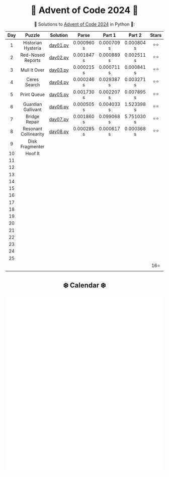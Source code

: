 <div align="center">

# 🎄 Advent of Code 2024 🎄

🎅 Solutions to [Advent of Code 2024](https://adventofcode.com/2024/) in Python 🐍:

| Day |        Puzzle         |          Solution          |   Parse    |   Part 1   |   Part 2   | Stars |
|:---:|:---------------------:|:--------------------------:|:----------:|:----------:|:----------:|:-----:|
|  1  |  Historian Hysteria   | [day01.py](Day01/day01.py) | 0.000960 s | 0.000709 s | 0.000804 s |  ⭐⭐   |
|  2  |   Red-Nosed Reports   | [day02.py](Day02/day02.py) | 0.001847 s | 0.000889 s | 0.002511 s |  ⭐⭐   |
|  3  |     Mull It Over      | [day03.py](Day03/day03.py) | 0.000215 s | 0.000711 s | 0.000841 s |  ⭐⭐   |
|  4  |     Ceres Search      | [day04.py](Day04/day04.py) | 0.000246 s | 0.029387 s | 0.003271 s |  ⭐⭐   |
|  5  |      Print Queue      | [day05.py](Day05/day05.py) | 0.001730 s | 0.002207 s | 0.007895 s |  ⭐⭐   |
|  6  |  Guardian Gallivant   | [day06.py](Day06/day06.py) | 0.000505 s | 0.004033 s | 1.523398 s |  ⭐⭐   |
|  7  |     Bridge Repair     | [day07.py](Day07/day07.py) | 0.001860 s | 0.099068 s | 5.751030 s |  ⭐⭐   |
|  8  | Resonant Collinearity | [day08.py](Day08/day08.py) | 0.000285 s | 0.000617 s | 0.000368 s |  ⭐⭐   |
|  9  |    Disk Fragmenter    |                            |            |            |            |       |
| 10  |        Hoof It        |                            |            |            |            |       |
| 11  |                       |                            |            |            |            |       |
| 12  |                       |                            |            |            |            |       |
| 13  |                       |                            |            |            |            |       |
| 14  |                       |                            |            |            |            |       |
| 15  |                       |                            |            |            |            |       |
| 16  |                       |                            |            |            |            |       |
| 17  |                       |                            |            |            |            |       |
| 18  |                       |                            |            |            |            |       |
| 19  |                       |                            |            |            |            |       |
| 20  |                       |                            |            |            |            |       |
| 21  |                       |                            |            |            |            |       |
| 22  |                       |                            |            |            |            |       |
| 23  |                       |                            |            |            |            |       |
| 24  |                       |                            |            |            |            |       |
| 25  |                       |                            |            |            |            |       |
|     |                       |                            |            |            |            |  16⭐  |

</div>

<div align="center">
    <h2>❄️ Calendar ❄️</h2>
    <picture>
        <source media="(min-width: 800px)" srcset="calendar.svg">
        <img src="calendar.svg" width="800" height="560">
    </picture>
</div>
